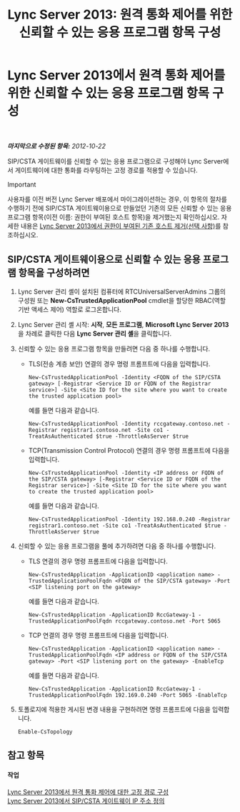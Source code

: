 ﻿---
title: 'Lync Server 2013: 원격 통화 제어를 위한 신뢰할 수 있는 응용 프로그램 항목 구성'
TOCTitle: 원격 통화 제어를 위한 신뢰할 수 있는 응용 프로그램 항목 구성
ms:assetid: 37777f93-8b24-40cf-808e-7c6230eb2132
ms:mtpsurl: https://technet.microsoft.com/ko-kr/library/Gg558636(v=OCS.15)
ms:contentKeyID: 49303308
ms.date: 08/10/2015
mtps_version: v=OCS.15
ms.translationtype: HT
---

# Lync Server 2013에서 원격 통화 제어를 위한 신뢰할 수 있는 응용 프로그램 항목 구성

 

_**마지막으로 수정된 항목:** 2012-10-22_

SIP/CSTA 게이트웨이를 신뢰할 수 있는 응용 프로그램으로 구성해야 Lync Server에서 게이트웨이에 대한 통화를 라우팅하는 고정 경로를 적용할 수 있습니다.


> [!IMPORTANT]
> 사용자를 이전 버전 Lync Server 배포에서 마이그레이션하는 경우, 이 항목의 절차를 수행하기 전에 SIP/CSTA 게이트웨이용으로 만들었던 기존의 모든 신뢰할 수 있는 응용 프로그램 항목(이전 이름: 권한이 부여된 호스트 항목)을 제거했는지 확인하십시오. 자세한 내용은 <A href="lync-server-2013-remove-a-legacy-authorized-host-optional.md">Lync Server 2013에서 권한이 부여된 기존 호스트 제거(선택 사항)</A>를 참조하십시오.



## SIP/CSTA 게이트웨이용으로 신뢰할 수 있는 응용 프로그램 항목을 구성하려면

1.  Lync Server 관리 셸이 설치된 컴퓨터에 RTCUniversalServerAdmins 그룹의 구성원 또는 **New-CsTrustedApplicationPool** cmdlet을 할당한 RBAC(역할 기반 액세스 제어) 역할로 로그온합니다.

2.  Lync Server 관리 셸 시작: **시작**, **모든 프로그램**, **Microsoft Lync Server 2013**을 차례로 클릭한 다음 **Lync Server 관리 셸**을 클릭합니다.

3.  신뢰할 수 있는 응용 프로그램 항목을 만들려면 다음 중 하나를 수행합니다.
    
      - TLS(전송 계층 보안) 연결의 경우 명령 프롬프트에 다음을 입력합니다.
        
            New-CsTrustedApplicationPool -Identity <FQDN of the SIP/CSTA gateway> [-Registrar <Service ID or FQDN of the Registrar service>] -Site <Site ID for the site where you want to create the trusted application pool>
        
        예를 들면 다음과 같습니다.
        
            New-CsTrustedApplicationPool -Identity rccgateway.contoso.net -Registrar registrar1.contoso.net -Site co1 -TreatAsAuthenticated $true -ThrottleAsServer $true
    
      - TCP(Transmission Control Protocol) 연결의 경우 명령 프롬프트에 다음을 입력합니다.
        
            New-CsTrustedApplicationPool -Identity <IP address or FQDN of the SIP/CSTA gateway> [-Registrar <Service ID or FQDN of the Registrar service>] -Site <Site ID for the site where you want to create the trusted application pool>
        
        예를 들면 다음과 같습니다.
        
            New-CsTrustedApplicationPool -Identity 192.168.0.240 -Registrar registrar1.contoso.net -Site co1 -TreatAsAuthenticated $true -ThrottleAsServer $true

4.  신뢰할 수 있는 응용 프로그램을 풀에 추가하려면 다음 중 하나를 수행합니다.
    
      - TLS 연결의 경우 명령 프롬프트에 다음을 입력합니다.
        
            New-CsTrustedApplication -ApplicationID <application name> -TrustedApplicationPoolFqdn <FQDN of the SIP/CSTA gateway> -Port <SIP listening port on the gateway>
        
        예를 들면 다음과 같습니다.
        
            New-CsTrustedApplication -ApplicationID RccGateway-1 -TrustedApplicationPoolFqdn rccgateway.contoso.net -Port 5065
    
      - TCP 연결의 경우 명령 프롬프트에 다음을 입력합니다.
        
            New-CsTrustedApplication -ApplicationID <application name> -TrustedApplicationPoolFqdn <IP address or FQDN of the SIP/CSTA gateway> -Port <SIP listening port on the gateway> -EnableTcp
        
        예를 들면 다음과 같습니다.
        
            New-CsTrustedApplication -ApplicationID RccGateway-1 -TrustedApplicationPoolFqdn 192.169.0.240 -Port 5065 -EnableTcp

5.  토폴로지에 적용한 게시된 변경 내용을 구현하려면 명령 프롬프트에 다음을 입력합니다.
    
        Enable-CsTopology

## 참고 항목

#### 작업

[Lync Server 2013에서 원격 통화 제어에 대한 고정 경로 구성](lync-server-2013-configure-a-static-route-for-remote-call-control.md)  
[Lync Server 2013에서 SIP/CSTA 게이트웨이 IP 주소 정의](lync-server-2013-define-a-sip-csta-gateway-ip-address.md)

